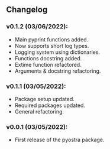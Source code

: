 ## Changelog

### v0.1.2 (03/06/2022):
- Main pyprint functions added.
- Now supports short log types.
- Logging system using dictionaries.
- Functions docstring added.
- Extime function refactored.
- Arguments & docstring refactoring.

### v0.1.1 (03/05/2022):
- Package setup updated.
- Required packages updated.
- General refactoring.

### v0.0.1 (03/05/2022):
- First release of the pyostra package.
